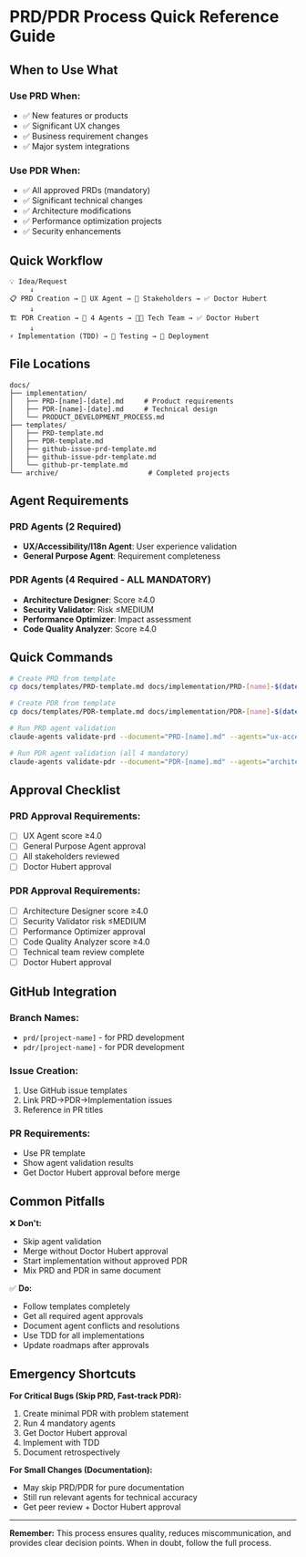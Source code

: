 # PRD/PDR Process Quick Reference Guide

## When to Use What

### Use PRD When:
- ✅ New features or products
- ✅ Significant UX changes
- ✅ Business requirement changes
- ✅ Major system integrations

### Use PDR When:
- ✅ All approved PRDs (mandatory)
- ✅ Significant technical changes
- ✅ Architecture modifications
- ✅ Performance optimization projects
- ✅ Security enhancements

## Quick Workflow

```
💡 Idea/Request
     ↓
📋 PRD Creation → 🤖 UX Agent → 👥 Stakeholders → ✅ Doctor Hubert
     ↓
🏗️ PDR Creation → 🤖 4 Agents → 👨‍💻 Tech Team → ✅ Doctor Hubert
     ↓
⚡ Implementation (TDD) → 🧪 Testing → 🚀 Deployment
```

## File Locations

```
docs/
├── implementation/
│   ├── PRD-[name]-[date].md     # Product requirements
│   ├── PDR-[name]-[date].md     # Technical design
│   └── PRODUCT_DEVELOPMENT_PROCESS.md
├── templates/
│   ├── PRD-template.md
│   ├── PDR-template.md
│   ├── github-issue-prd-template.md
│   ├── github-issue-pdr-template.md
│   └── github-pr-template.md
└── archive/                      # Completed projects
```

## Agent Requirements

### PRD Agents (2 Required)
- **UX/Accessibility/I18n Agent**: User experience validation
- **General Purpose Agent**: Requirement completeness

### PDR Agents (4 Required - ALL MANDATORY)
- **Architecture Designer**: Score ≥4.0
- **Security Validator**: Risk ≤MEDIUM
- **Performance Optimizer**: Impact assessment
- **Code Quality Analyzer**: Score ≥4.0

## Quick Commands

```bash
# Create PRD from template
cp docs/templates/PRD-template.md docs/implementation/PRD-[name]-$(date +%Y-%m-%d).md

# Create PDR from template
cp docs/templates/PDR-template.md docs/implementation/PDR-[name]-$(date +%Y-%m-%d).md

# Run PRD agent validation
claude-agents validate-prd --document="PRD-[name].md" --agents="ux-accessibility-i18n,general-purpose"

# Run PDR agent validation (all 4 mandatory)
claude-agents validate-pdr --document="PDR-[name].md" --agents="architecture-designer,security-validator,performance-optimizer,code-quality-analyzer"
```

## Approval Checklist

### PRD Approval Requirements:
- [ ] UX Agent score ≥4.0
- [ ] General Purpose Agent approval
- [ ] All stakeholders reviewed
- [ ] Doctor Hubert approval

### PDR Approval Requirements:
- [ ] Architecture Designer score ≥4.0
- [ ] Security Validator risk ≤MEDIUM
- [ ] Performance Optimizer approval
- [ ] Code Quality Analyzer score ≥4.0
- [ ] Technical team review complete
- [ ] Doctor Hubert approval

## GitHub Integration

### Branch Names:
- `prd/[project-name]` - for PRD development
- `pdr/[project-name]` - for PDR development

### Issue Creation:
1. Use GitHub issue templates
2. Link PRD→PDR→Implementation issues
3. Reference in PR titles

### PR Requirements:
- Use PR template
- Show agent validation results
- Get Doctor Hubert approval before merge

## Common Pitfalls

❌ **Don't:**
- Skip agent validation
- Merge without Doctor Hubert approval
- Start implementation without approved PDR
- Mix PRD and PDR in same document

✅ **Do:**
- Follow templates completely
- Get all required agent approvals
- Document agent conflicts and resolutions
- Use TDD for all implementations
- Update roadmaps after approvals

## Emergency Shortcuts

**For Critical Bugs (Skip PRD, Fast-track PDR):**
1. Create minimal PDR with problem statement
2. Run 4 mandatory agents
3. Get Doctor Hubert approval
4. Implement with TDD
5. Document retrospectively

**For Small Changes (Documentation):**
- May skip PRD/PDR for pure documentation
- Still run relevant agents for technical accuracy
- Get peer review + Doctor Hubert approval

---
**Remember:** This process ensures quality, reduces miscommunication, and provides clear decision points. When in doubt, follow the full process.
